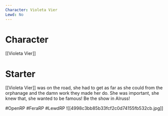 ```yaml
---
Character: Violeta Vier
Lewd: No
---
```

# Character
[[Violeta Vier]]

# Starter
[[Violeta Vier]] was on the road, she had to get as far as she could from the orphanage and the damn work they made her do. She was important, she knew that, she wanted to be famous! Be the show in Alruss!

#OpenRP #FeraRP #LewdRP
![[4998c3bb85b33fcf2c0d74155fb532cb.jpg]]